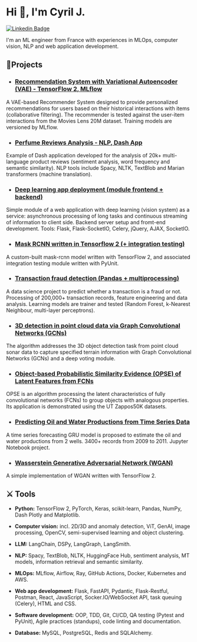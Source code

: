 <h1 align="left">Hi 👋, I'm Cyril J.</h1>

[![Linkedin Badge](https://img.shields.io/badge/LinkedIn-0077B5?style=for-the-badge&logo=linkedin&logoColor=white)](https://www.linkedin.com/in/cjuliani/)

I'm an ML engineer from France with experiences in MLOps, computer vision, NLP and web application development.

## 📕Projects

* ### [Recommendation System with Variational Autoencoder (VAE) - TensorFlow 2, MLflow](https://github.com/cjuliani/recommendation-system-vae-mlflow)
A VAE-based Recommender System designed to provide personalized recommendations for users based on their historical interactions with items (collaborative filtering). The recommender is tested against the user-item interactions from the Movies Lens 20M dataset. Training models are versioned by MLflow.
  
* ### [Perfume Reviews Analysis - NLP, Dash App](https://github.com/cjuliani/perfume-reviews-nlp-dash-app)
Example of Dash application developed for the analysis of 20k+ multi-language product reviews (sentiment analysis, word frequency and semantic similarity). NLP tools include Spacy, NLTK, TextBlob and Marian transformers (machine translation). 

* ### [Deep learning app deployment (module frontend + backend)](https://github.com/cjuliani/deep-learning-app-flask-jquery-celery-socketio-docker)
Simple module of a web application with deep learning (vision system) as a service: asynchronous processing of long tasks and continuous streaming of information to client side. Backend server setup and fromt-end development. Tools: Flask, Flask-SocketIO, Celery, jQuery, AJAX, SocketIO.

* ### [Mask RCNN written in Tensorflow 2 (+ integration testing)](https://github.com/cjuliani/Mask-RCNN-Tensorflow-2)
A custom-built mask-rcnn model written with TensorFlow 2, and associated integration testing module written with PyUnit.

* ### [Transaction fraud detection (Pandas + multiprocessing)](https://github.com/cjuliani/transaction-fraud-detection)
A data science project to predict whether a transaction is a fraud or not. Processing of 200,000+ transaction records, feature engineering and data analysis. Learning models are trainer and tested (Random Forest, k-Nearest Neighbour, multi-layer perceptrons).

* ### [3D detection in point cloud data via Graph Convolutional Networks (GCNs)](https://github.com/cjuliani/3D-object-detection-via-Graph-Convolutional-Networks)
The algorithm addresses the 3D object detection task from point cloud sonar data to capture specified terrain information with Graph Convolutional Networks (GCNs) and a deep voting module.

* ### [Object-based Probabilistic Similarity Evidence (OPSE) of Latent Features from FCNs](https://github.com/cjuliani/probabilistic-similarity-evidence-FCN)
OPSE is an algorithm processing the latent characteristics of fully convolutional networks (FCNs) to group objects with analogous properties. Its application is demonstrated using the UT Zappos50K datasets.

* ### [Predicting Oil and Water Productions from Time Series Data](https://github.com/cjuliani/oil-water-production-time-series)
A time series forecasting GRU model is proposed to estimate the oil and water productions from 2 wells. 3400+ records from 2009 to 2011. Jupyter Notebook project.

* ### [Wasserstein Generative Adversarial Network (WGAN)](https://github.com/cjuliani/Wasserstein-Generative-Adversarial-Network-TensorFlow-2)
A simple implementation of WGAN written with TensorFlow 2. 

## ⚔️ Tools
* **Python:** TensorFlow 2, PyTorch, Keras, scikit-learn, Pandas, NumPy, Dash Plotly and Matplotlib.
  
* **Computer vision:** incl. 2D/3D and anomaly detection, ViT, GenAI, image processing, OpenCV, semi-supervised learning and object clustering.

* **LLM:** LangChain, DSPy, LangGraph, LangSmith.

* **NLP:** Spacy, TextBlob, NLTK, HuggingFace Hub, sentiment analysis, MT models, information retrieval and semantic similarity.

* **MLOps:** MLflow, Airflow, Ray, GitHub Actions, Docker, Kubernetes and AWS.
  
* **Web app development:** Flask, FastAPI, Pydantic, Flask-Restful, Postman, React, JavaScript, Socker.IO/WebSocket API, task queuing (Celery), HTML and CSS. 

* **Software development:** OOP, TDD, Git, CI/CD, QA testing (Pytest and PyUnit), Agile practices (standups), code linting and documentation.

* **Database:** MySQL, PostgreSQL, Redis and SQLAlchemy.
